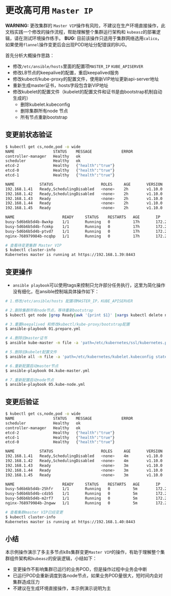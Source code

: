 # 更改高可用 `Master IP`

**WARNING:** 更改集群的 `Master VIP`操作有风险，不建议在生产环境直接操作，此文档实践一个修改的操作流程，帮助理解整个集群运行架构和 `kubeasz`的部署逻辑，请在测试环境操作练手。
**BUG:** 目前该操作只适用于集群网络选用`calico`，如果使用`flannel`操作变更后会出现POD地址分配错误的BUG。

首先分析大概操作思路：

- 修改`/etc/ansible/hosts`里面的配置项`MASTER_IP` `KUBE_APISERVER`
- 修改LB节点的keepalive的配置，重启keepalived服务
- 修改kubectl/kube-proxy的配置文件，使用新VIP地址更新api-server地址
- 重新生成master证书，hosts字段包含新VIP地址
- 修改kubelet的配置文件（kubelet的配置文件和证书是由bootstrap机制自动生成的）
  - 删除kubelet.kubeconfig
  - 删除集群所有node 节点
  - 所有节点重新bootstrap

## 变更前状态验证

``` bash
$ kubectl get cs,node,pod -o wide
NAME                 STATUS    MESSAGE             ERROR
controller-manager   Healthy   ok                  
scheduler            Healthy   ok                  
etcd-2               Healthy   {"health":"true"}   
etcd-0               Healthy   {"health":"true"}   
etcd-1               Healthy   {"health":"true"}   

NAME           STATUS                     ROLES     AGE       VERSION   EXTERNAL-IP   OS-IMAGE             KERNEL-VERSION     CONTAINER-RUNTIME
192.168.1.41   Ready,SchedulingDisabled   <none>    2h        v1.10.0   <none>        Ubuntu 16.04.3 LTS   4.4.0-97-generic   docker://18.3.0
192.168.1.42   Ready,SchedulingDisabled   <none>    2h        v1.10.0   <none>        Ubuntu 16.04.3 LTS   4.4.0-97-generic   docker://18.3.0
192.168.1.43   Ready                      <none>    2h        v1.10.0   <none>        Ubuntu 16.04.3 LTS   4.4.0-97-generic   docker://18.3.0
192.168.1.44   Ready                      <none>    2h        v1.10.0   <none>        Ubuntu 16.04.3 LTS   4.4.0-98-generic   docker://18.3.0
192.168.1.45   Ready                      <none>    2h        v1.10.0   <none>        Ubuntu 16.04.3 LTS   4.4.0-98-generic   docker://18.3.0

NAME                     READY     STATUS    RESTARTS   AGE       IP               NODE
busy-5d6b6b5d4b-8wxkp    1/1       Running   0          17h       172.20.135.133   192.168.1.41
busy-5d6b6b5d4b-fcmkp    1/1       Running   0          17h       172.20.135.128   192.168.1.41
busy-5d6b6b5d4b-ptvd7    1/1       Running   0          17h       172.20.135.136   192.168.1.41
nginx-768979984b-ncqbp   1/1       Running   0          17h       172.20.135.137   192.168.1.41

# 查看待变更集群 Master VIP
$ kubectl cluster-info 
Kubernetes master is running at https://192.168.1.39:8443
```

## 变更操作

- `ansible playbook`可以使用tags来控制只允许部分任务执行，这里为简化操作没有细化，在ansible控制端具体操作如下：

``` bash
# 1.修改/etc/ansible/hosts 配置项MASTER_IP，KUBE_APISERVER

# 2.删除集群所有node节点，等待重新bootstrap
$ kubectl get node |grep Ready|awk '{print $1}' |xargs kubectl delete node

# 3.重置keepalived 和修改kubectl/kube-proxy/bootstrap配置
$ ansible-playbook 01.prepare.yml

# 4.删除旧master证书
$ ansible kube-master -m file -a 'path=/etc/kubernetes/ssl/kubernetes.pem state=absent'

# 5.删除旧kubelet配置文件
$ ansible all -m file -a 'path=/etc/kubernetes/kubelet.kubeconfig state=absent'

# 6.重新配置启动master节点
$ ansible-playbook 04.kube-master.yml

# 7.重新配置启动node节点
$ ansible-playbook 05.kube-node.yml
```

## 变更后验证

``` bash
$ kubectl get cs,node,pod -o wide
NAME                 STATUS    MESSAGE             ERROR
scheduler            Healthy   ok                  
controller-manager   Healthy   ok                  
etcd-2               Healthy   {"health":"true"}   
etcd-1               Healthy   {"health":"true"}   
etcd-0               Healthy   {"health":"true"}   

NAME           STATUS                     ROLES     AGE       VERSION   EXTERNAL-IP   OS-IMAGE             KERNEL-VERSION     CONTAINER-RUNTIME
192.168.1.41   Ready,SchedulingDisabled   <none>    4m        v1.10.0   <none>        Ubuntu 16.04.3 LTS   4.4.0-97-generic   docker://18.3.0
192.168.1.42   Ready,SchedulingDisabled   <none>    4m        v1.10.0   <none>        Ubuntu 16.04.3 LTS   4.4.0-97-generic   docker://18.3.0
192.168.1.43   Ready                      <none>    3m        v1.10.0   <none>        Ubuntu 16.04.3 LTS   4.4.0-97-generic   docker://18.3.0
192.168.1.44   Ready                      <none>    3m        v1.10.0   <none>        Ubuntu 16.04.3 LTS   4.4.0-98-generic   docker://18.3.0
192.168.1.45   Ready                      <none>    3m        v1.10.0   <none>        Ubuntu 16.04.3 LTS   4.4.0-98-generic   docker://18.3.0

NAME                     READY     STATUS    RESTARTS   AGE       IP               NODE
busy-5d6b6b5d4b-25hfr    1/1       Running   0          5m        172.20.237.64    192.168.1.43
busy-5d6b6b5d4b-cdzb5    1/1       Running   0          5m        172.20.145.192   192.168.1.44
busy-5d6b6b5d4b-m2rf7    1/1       Running   0          5m        172.20.26.131    192.168.1.45
nginx-768979984b-2ngww   1/1       Running   0          5m        172.20.145.193   192.168.1.44

# 查看集群master VIP已经变更 
$ kubectl cluster-info 
Kubernetes master is running at https://192.168.1.40:8443
```

## 小结

本示例操作演示了多主多节点k8s集群变更`Master VIP`的操作，有助于理解整个集群组件架构和`kubeasz`的安装逻辑，小结如下：

- 变更操作不影响集群已运行的业务POD，但是操作过程中业务会中断
- 已运行POD会重新调度到各node节点，如果业务POD量很大，短时间内会对集群造成压力
- 不建议在生成环境直接操作，本示例演示说明为主
